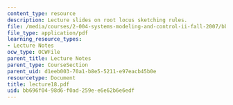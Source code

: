 ```yaml
---
content_type: resource
description: Lecture slides on root locus sketching rules.
file: /media/courses/2-004-systems-modeling-and-control-ii-fall-2007/bb696f0498d6f0ad259ee6e62b6e6edf_lecture18.pdf
file_type: application/pdf
learning_resource_types:
- Lecture Notes
ocw_type: OCWFile
parent_title: Lecture Notes
parent_type: CourseSection
parent_uid: d1eeb003-70a1-b8e5-5211-e97eacb45b0e
resourcetype: Document
title: lecture18.pdf
uid: bb696f04-98d6-f0ad-259e-e6e62b6e6edf
---
```

